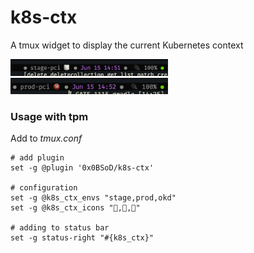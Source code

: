 # k8s-ctx

A tmux widget to display the current Kubernetes context

<img src='img/1.png' alt='stage' width=50%>
<img src='img/2.png' alt='prod' width=50%>

### Usage with tpm

Add to *tmux.conf*
```
# add plugin
set -g @plugin '0x0BSoD/k8s-ctx'

# configuration
set -g @k8s_ctx_envs "stage,prod,okd"
set -g @k8s_ctx_icons "🧻,🔞,🧰"

# adding to status bar
set -g status-right "#{k8s_ctx}"
```